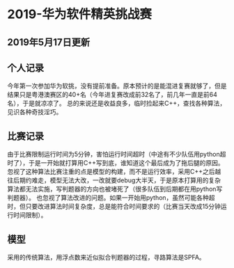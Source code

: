 # 2019-华为软件精英挑战赛
## 2019年5月17日更新

## 个人记录
  今年第一次参加华为软挑，没有提前准备。原本预计的是能混进复赛就够了，但是结果只是粤港澳赛区的40+名（今年进复赛改成前32名了，前几年一直是前64名），于是就凉凉了。
  总的来说还是收益良多，临时捡起来C++，查找各种算法，见识各种奇技淫巧。

## 比赛记录
  由于比赛限制运行时间为5分钟，害怕运行时间超时（中途有不少队伍用python超时了），于是一开始就打算用C++写到底，谁知道这个最后成为了拖后腿的原因。
  忽视了这种算法比赛注重的点是模型的构建，而不是运行效率，采用C++之后越往后期约难走，模型无法大改，一改就要debug大半天，于是原本打算用的复杂算法都无法实施，写判题器的方向也被堵死了（很多队伍到后期都在用python写判题器）。
  也忽视了算法改进的问题。如果一开始用python，虽然可能各种超时，但只要改进算法时间复杂度，总是能符合时间要求的（比赛当天改成15分钟运行时间限制）。

## 模型
  采用的传统算法，用浮点数来近似拟合判题器的过程，寻路算法是SPFA。
